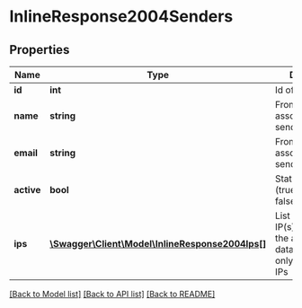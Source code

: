 # InlineResponse2004Senders

## Properties
Name | Type | Description | Notes
------------ | ------------- | ------------- | -------------
**id** | **int** | Id of the sender | 
**name** | **string** | From Name associated to the sender | 
**email** | **string** | From Email associated to the sender | 
**active** | **bool** | Status of sender (true&#x3D;activated, false&#x3D;deactivated) | 
**ips** | [**\Swagger\Client\Model\InlineResponse2004Ips[]**](InlineResponse2004Ips.md) | List of dedicated IP(s) available in the account. This data is displayed only for dedicated IPs | [optional] 

[[Back to Model list]](../README.md#documentation-for-models) [[Back to API list]](../README.md#documentation-for-api-endpoints) [[Back to README]](../README.md)


